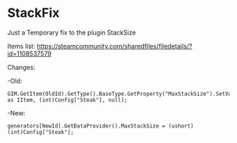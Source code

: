 # StackFix
Just a Temporary fix to the plugin StackSize

Items list:
https://steamcommunity.com/sharedfiles/filedetails/?id=1108537579

Changes:

  -Old:
  
	GIM.GetItem(OldId).GetType().BaseType.GetProperty("MaxStackSize").SetValue(GIM.GetItem(OldId) as IItem, (int)Config["Steak"], null);
  
  -New:
  
	generators[NewId].GetDataProvider().MaxStackSize = (ushort)(int)Config["Steak"];
